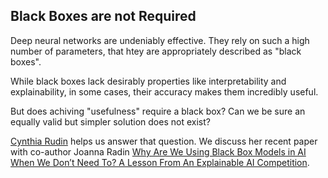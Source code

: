 ## Black Boxes are not Required

Deep neural networks are undeniably effective.  They rely on such a high number of parameters, that htey are appropriately described as "black boxes".

While black boxes lack desirably properties like interpretability and explainability, in some cases, their accuracy makes them incredibly useful.

But does achiving "usefulness" require a black box?  Can we be sure an equally valid but simpler solution does not exist?

[Cynthia Rudin](https://users.cs.duke.edu/~cynthia/) helps us answer that question.  We discuss her recent paper with co-author Joanna Radin [Why Are We Using Black Box Models in AI When We Don’t Need To? A Lesson From An Explainable AI Competition](https://hdsr.mitpress.mit.edu/pub/f9kuryi8/release/5).

